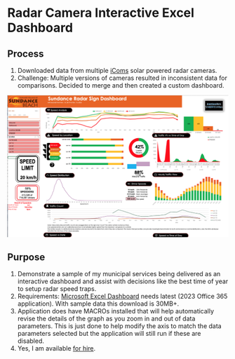 # Radar Camera Interactive Excel Dashboard

## Process

1. Downloaded data from multiple [iComs](https://www.icomsdetections.com/) solar powered radar cameras.
2. Challenge: Multiple versions of cameras resulted in inconsistent data for comparisons.  Decided to merge and then created a custom dashboard.

![sample screenshot of dashboard](https://github.com/cboyda/Radar-Camera-Dashboard/blob/17e3e54c3113eb673bcb9924fc52fadf0d4bfbfe/sample_dashboard_screenshot.png?raw=true)

## Purpose

1. Demonstrate a sample of my municipal services being delivered as an interactive dashboard and assist with decisions like the best time of year to setup radar speed traps.
2. Requirements: [Microsoft Excel Dashboard](https://github.com/cboyda/Radar-Camera-Dashboard/blob/17e3e54c3113eb673bcb9924fc52fadf0d4bfbfe/Sundance%20Dashboard.xlsm) needs latest (2023 Office 365 application).  With sample data this download is 30MB+.
3. Application does have MACROs installed that will help automatically revise the details of the graph as you zoom in and out of data parameters.  This is just done to help modify the axis to match the data parameters selected but the application will still run if these are disabled.
4. Yes, I am available [for hire](https://www.linkedin.com/in/clintonboyda/).

